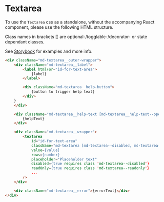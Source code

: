 # Textarea

To use the `Textarea` css as a standalone, without the accompanying React component, please use the following HTML structure.

Class names in brackets [] are optional-/togglable-/decorator- or state dependant classes.

See [Storybook](https://miljodir.github.io/md-components) for examples and more info.

```html
<div className="md-textarea__outer-wrapper">
    <div className="md-textarea__label">
        <label htmlFor="id-for-text-area">
            {label}
        </label>

        <div className="md-textarea__help-button">
            {button to trigger help text}
        </div>
    }
    </div>

    <div className="md-textarea__help-text [md-textarea__help-text--open]">
        {helpText}
    </div>

    <div className="md-textarea__wrapper">
        <textarea
            id="id-for-text-area"
            className="md-textarea [md-textarea--disabled, md-textarea--readonly, md-textarea--error]"
            value={value}
            rows={number}
            placeholder="Placeholder text"
            disabled={true requires class 'md-textarea--disabled'}
            readOnly={true requires class 'md-textarea--readonly'}
            ...
        />
    </div>

    <div className="md-textarea__error">{errorText}</div>
</div>
```

